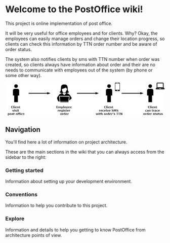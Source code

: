 # Welcome to the PostOffice wiki!

This project is online implementation of post office.

It will be very useful for office employees and for clients. Why? Okay, the employees can easily manage orders and change their location progress, so clients can check this information by TTN order number and be aware of order status.

The system also notifies clients by sms with TTN number when order was created, so clients always have information about order and their are no needs to communicate with employees out of the system (by phone or some other way).

<p align="center">
    <img alt="Module dependencies" src="https://raw.githubusercontent.com/iamprovidence/PostOffice/develop/docs/images/data-model-diagram.png" />
</p>

## Navigation

You'll find here a lot of information on project architecture.

These are the main sections in the wiki that you can always access from the sidebar to the right:

### Getting started 
Information about setting up your development environment.

### Conventions
Information to help you contribute to this project.

### Explore
Information and details to help you getting to know PostOffice from architecture points of view.